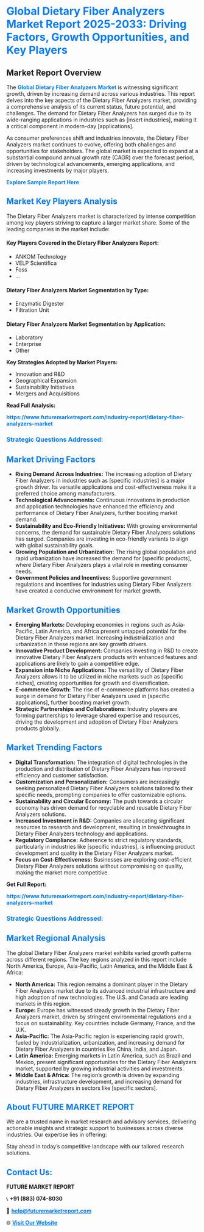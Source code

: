 <h1 style="color: #007BFF;">Global Dietary Fiber Analyzers Market Report 2025-2033: Driving Factors, Growth Opportunities, and Key Players</h1>

<section id="overview">
<h2>Market Report Overview</h2>
<p>The <a href="https://www.futuremarketreport.com/industry-report/dietary-fiber-analyzers-market" style="color: #007BFF; text-decoration: none;"><strong>Global Dietary Fiber Analyzers Market</strong></a> is witnessing significant growth, driven by increasing demand across various industries. This report delves into the key aspects of the Dietary Fiber Analyzers market, providing a comprehensive analysis of its current status, future potential, and challenges. The demand for Dietary Fiber Analyzers has surged due to its wide-ranging applications in industries such as [insert industries], making it a critical component in modern-day [applications].</p>
<p>As consumer preferences shift and industries innovate, the Dietary Fiber Analyzers market continues to evolve, offering both challenges and opportunities for stakeholders. The global market is expected to expand at a substantial compound annual growth rate (CAGR) over the forecast period, driven by technological advancements, emerging applications, and increasing investments by major players.</p>
</section>

<section id="overview">
<p><a href="https://www.futuremarketreport.com/request-sample/reportId=108958" style="color: #007BFF; text-decoration: none;"><strong>Explore Sample Report Here</strong></a></p>
</section>

<section id="key-players">
<h2 style="color: #007BFF;">Market Key Players Analysis</h2>
<p>The Dietary Fiber Analyzers market is characterized by intense competition among key players striving to capture a larger market share. Some of the leading companies in the market include:</p>
<h4>Key Players Covered in the Dietary Fiber Analyzers Report:</h4>
<ul><li>ANKOM Technology</li><li>VELP Scientifica</li><li>Foss</li><li>...</li></ul>
<h4>Dietary Fiber Analyzers Market Segmentation by Type:</h4>
<ul><li>Enzymatic Digester</li><li>Filtration Unit</li></ul>

<h4>Dietary Fiber Analyzers Market Segmentation by Application:</h4>
<ul><li>Laboratory</li><li>Enterprise</li><li>Other</li></ul>
<p><strong>Key Strategies Adopted by Market Players:</strong></p>
<ul>
<li>Innovation and R&D</li>
<li>Geographical Expansion</li>
<li>Sustainability Initiatives</li>
<li>Mergers and Acquisitions</li>
</ul>
</section>

<section>
<p><strong>Read Full Analysis: </strong></p><a href="https://www.futuremarketreport.com/industry-report/dietary-fiber-analyzers-market" style="color: #007BFF; text-decoration: none;"><strong>https://www.futuremarketreport.com/industry-report/dietary-fiber-analyzers-market</strong></a>
<h3 style="color: #007BFF;">Strategic Questions Addressed:</h3>
</section>

<section id="driving-factors">
<h2 style="color: #007BFF;">Market Driving Factors</h2>
<ul>
<li><strong>Rising Demand Across Industries:</strong> The increasing adoption of Dietary Fiber Analyzers in industries such as [specific industries] is a major growth driver. Its versatile applications and cost-effectiveness make it a preferred choice among manufacturers.</li>
<li><strong>Technological Advancements:</strong> Continuous innovations in production and application technologies have enhanced the efficiency and performance of Dietary Fiber Analyzers, further boosting market demand.</li>
<li><strong>Sustainability and Eco-Friendly Initiatives:</strong> With growing environmental concerns, the demand for sustainable Dietary Fiber Analyzers solutions has surged. Companies are investing in eco-friendly variants to align with global sustainability goals.</li>
<li><strong>Growing Population and Urbanization:</strong> The rising global population and rapid urbanization have increased the demand for [specific products], where Dietary Fiber Analyzers plays a vital role in meeting consumer needs.</li>
<li><strong>Government Policies and Incentives:</strong> Supportive government regulations and incentives for industries using Dietary Fiber Analyzers have created a conducive environment for market growth.</li>
</ul>
</section>

<section id="growth-opportunities">
<h2 style="color: #007BFF;">Market Growth Opportunities</h2>
<ul>
<li><strong>Emerging Markets:</strong> Developing economies in regions such as Asia-Pacific, Latin America, and Africa present untapped potential for the Dietary Fiber Analyzers market. Increasing industrialization and urbanization in these regions are key growth drivers.</li>
<li><strong>Innovative Product Development:</strong> Companies investing in R&D to create innovative Dietary Fiber Analyzers products with enhanced features and applications are likely to gain a competitive edge.</li>
<li><strong>Expansion into Niche Applications:</strong> The versatility of Dietary Fiber Analyzers allows it to be utilized in niche markets such as [specific niches], creating opportunities for growth and diversification.</li>
<li><strong>E-commerce Growth:</strong> The rise of e-commerce platforms has created a surge in demand for Dietary Fiber Analyzers used in [specific applications], further boosting market growth.</li>
<li><strong>Strategic Partnerships and Collaborations:</strong> Industry players are forming partnerships to leverage shared expertise and resources, driving the development and adoption of Dietary Fiber Analyzers products globally.</li>
</ul>
</section>

<section id="trending-factors">
<h2 style="color: #007BFF;">Market Trending Factors</h2>
<ul>
<li><strong>Digital Transformation:</strong> The integration of digital technologies in the production and distribution of Dietary Fiber Analyzers has improved efficiency and customer satisfaction.</li>
<li><strong>Customization and Personalization:</strong> Consumers are increasingly seeking personalized Dietary Fiber Analyzers solutions tailored to their specific needs, prompting companies to offer customizable options.</li>
<li><strong>Sustainability and Circular Economy:</strong> The push towards a circular economy has driven demand for recyclable and reusable Dietary Fiber Analyzers solutions.</li>
<li><strong>Increased Investment in R&D:</strong> Companies are allocating significant resources to research and development, resulting in breakthroughs in Dietary Fiber Analyzers technology and applications.</li>
<li><strong>Regulatory Compliance:</strong> Adherence to strict regulatory standards, particularly in industries like [specific industries], is influencing product development and quality in the Dietary Fiber Analyzers market.</li>
<li><strong>Focus on Cost-Effectiveness:</strong> Businesses are exploring cost-efficient Dietary Fiber Analyzers solutions without compromising on quality, making the market more competitive.</li>
</ul>
</section>

<section>
<p><strong>Get Full Report: </strong></p><a href="https://www.futuremarketreport.com/industry-report/dietary-fiber-analyzers-market" style="color: #007BFF; text-decoration: none;"><strong>https://www.futuremarketreport.com/industry-report/dietary-fiber-analyzers-market</strong></a>
<h3 style="color: #007BFF;">Strategic Questions Addressed:</h3>
</section>


<section id="regional-analysis">
<h2 style="color: #007BFF;">Market Regional Analysis</h2>
<p>The global Dietary Fiber Analyzers market exhibits varied growth patterns across different regions. The key regions analyzed in this report include North America, Europe, Asia-Pacific, Latin America, and the Middle East & Africa:</p>
<ul>
<li><strong>North America:</strong> This region remains a dominant player in the Dietary Fiber Analyzers market due to its advanced industrial infrastructure and high adoption of new technologies. The U.S. and Canada are leading markets in this region.</li>
<li><strong>Europe:</strong> Europe has witnessed steady growth in the Dietary Fiber Analyzers market, driven by stringent environmental regulations and a focus on sustainability. Key countries include Germany, France, and the U.K.</li>
<li><strong>Asia-Pacific:</strong> The Asia-Pacific region is experiencing rapid growth, fueled by industrialization, urbanization, and increasing demand for Dietary Fiber Analyzers in countries like China, India, and Japan.</li>
<li><strong>Latin America:</strong> Emerging markets in Latin America, such as Brazil and Mexico, present significant opportunities for the Dietary Fiber Analyzers market, supported by growing industrial activities and investments.</li>
<li><strong>Middle East & Africa:</strong> The region’s growth is driven by expanding industries, infrastructure development, and increasing demand for Dietary Fiber Analyzers in sectors like [specific sectors].</li>
</ul>
</section>

<footer>
<h2 style="color: #007BFF;">About FUTURE MARKET REPORT</h2>
<p>We are a trusted name in market research and advisory services, delivering actionable insights and strategic support to businesses across diverse industries. Our expertise lies in offering:</p>

<p>Stay ahead in today’s competitive landscape with our tailored research solutions.</p>

<h2 style="color: #007BFF;">Contact Us:</h2>
<p><strong>FUTURE MARKET REPORT</strong></p>
<p>📞 <strong>+91 (883) 074-8030</strong></p>
<p>📧 <strong><a href="mailto:help@futuremarketreport.com" style="color: #007BFF;">help@futuremarketreport.com</a></strong></p>
<p>🌐 <strong><a href="https://www.futuremarketreport.com/" style="color: #007BFF;">Visit Our Website</a></strong></p>
</footer>